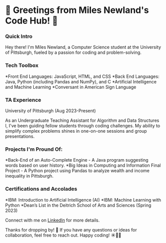 # 👋 Greetings from Miles Newland's Code Hub! 👋

### Quick Intro
Hey there! I'm Miles Newland, a Computer Science student at the University of Pittsburgh, fueled by a passion for coding and problem-solving.

### Tech Toolbox

  *Front End Languages: JavaScript, HTML, and CSS
    *Back End Languages: Java, Python (including Pandas and NumPy), and C
    *Artificial Intelligence and Machine Learning
    *Conversant in American Sign Language

### TA Experience
University of Pittsburgh (Aug 2023-Present)

As an Undergraduate Teaching Assistant for Algorithm and Data Structures I, I've been guiding fellow students through coding challenges. My ability to simplify complex problems shines in one-on-one sessions and group presentations.

### Projects I'm Pround Of:

  *Back-End of an Auto-Complete Engine - A Java program suggesting words based on user history.
    *Big Ideas in Computing and Information Final Project - A Python project using Pandas to analyze wealth and income inequality in Pittsburgh.

### Certifications and Accolades

  *IBM: Introduction to Artificial Intelligence (AI)
    *IBM: Machine Learning with Python
    *Dean’s List in the Deitrich School of Arts and Sciences (Spring 2023)

Connect with me on [LinkedIn](https://www.linkedin.com/in/miles-newland-34518a262/) for more details.

Thanks for dropping by! 🚀 If you have any questions or ideas for collaboration, feel free to reach out. Happy coding! ☀️👨‍💻
